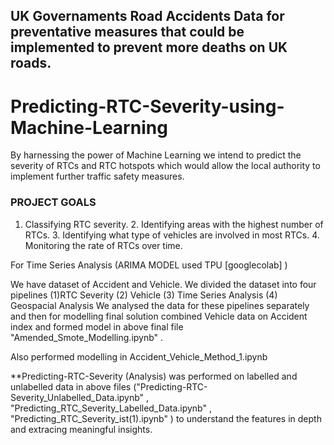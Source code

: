 ## UK Governaments Road Accidents Data for preventative measures that could be implemented to prevent more deaths on UK roads.

# Predicting-RTC-Severity-using-Machine-Learning
By harnessing the power of Machine Learning we intend to predict the severity of RTCs and RTC hotspots which would allow the local authority to implement further traffic safety measures.

### PROJECT GOALS 
1. Classifying RTC severity. 2. Identifying areas with the highest number of RTCs. 3. Identifying what type of vehicles are involved in most RTCs. 4. Monitoring the rate of RTCs over time.

For Time Series Analysis (ARIMA MODEL used TPU [googlecolab] )

We have dataset of Accident and Vehicle. We divided the dataset into four pipelines (1)RTC Severity  (2) Vehicle  (3) Time Series Analysis (4) Geospacial Analysis
We analysed the data for these pipelines separately and then for modelling final solution combined Vehicle data on Accident index and formed model in above  final file "Amended_Smote_Modelling.ipynb" . 

Also performed modelling in Accident_Vehicle_Method_1.ipynb

**Predicting-RTC-Severity (Analysis) was performed on labelled and unlabelled data in above files ("Predicting-RTC-Severity_Unlabelled_Data.ipynb" , "Predicting_RTC_Severity_Labelled_Data.ipynb" , "Predicting_RTC_Severity_ist(1).ipynb" ) to understand the features in depth and extracing meaningful insights.

